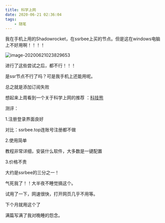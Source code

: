 ```yaml
---
title: 科学上网
date: 2020-06-21 02:36:04
tags:
	- 随笔
---
```


我在手机上用的Shadowrocket，在ssrbee上买的节点。但是这在windows电脑上不好用啊！！！！

<!--more-->

![image-20200621023829653](https://gitee.com/liying000/blogimg/raw/master/image-20200621023829653.png)



进行了这些尝试之后，都不行！！！

是ssr节点不行了吗？可是我手机上还能用呢。

总之就是添加订阅失败

想起来上周看到一个关于科学上网的推荐 ：[科技熊](https://kejibear.ml/)

测评：

1.注册登录界面良好

对比：ssrbee.top连账号注册都不做

2.使用简单

教程非常详细，安装什么软件，大多数是一键配置

3.价格不贵

大约是ssrbee的三分之一！

气死我了！！大半夜不睡觉搞这个。



试用了一下，网速很快，打开网页几乎不用等。

下个月就用这个了

满篇写满了我对晚睡的怨念。